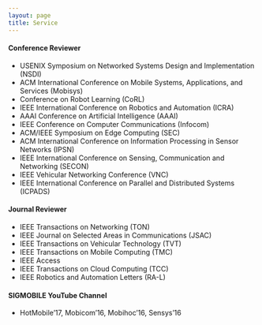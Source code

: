 ```yaml
---
layout: page
title: Service
---
```


#### Conference Reviewer
* USENIX Symposium on Networked Systems Design and Implementation (NSDI)
* ACM International Conference on Mobile Systems, Applications, and Services (Mobisys)
* Conference on Robot Learning (CoRL)
* IEEE International Conference on Robotics and Automation (ICRA)
* AAAI Conference on Artificial Intelligence (AAAI)
* IEEE Conference on Computer Communications (Infocom)
* ACM/IEEE Symposium on Edge Computing (SEC)
* ACM International Conference on Information Processing in Sensor Networks (IPSN)
* IEEE International Conference on Sensing, Communication and Networking (SECON)
* IEEE Vehicular Networking Conference (VNC)
* IEEE International Conference on Parallel and Distributed Systems (ICPADS)


#### Journal Reviewer
* IEEE Transactions on Networking (TON)
* IEEE Journal on Selected Areas in Communications (JSAC)
* IEEE Transactions on Vehicular Technology (TVT)
* IEEE Transactions on Mobile Computing (TMC)
* IEEE Access
* IEEE Transactions on Cloud Computing (TCC)
* IEEE Robotics and Automation Letters (RA-L)

#### SIGMOBILE YouTube Channel
* HotMobile’17, Mobicom’16, Mobihoc’16, Sensys’16
